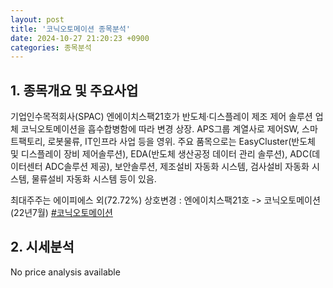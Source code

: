 ```yaml
---
layout: post
title: '코닉오토메이션 종목분석'
date: 2024-10-27 21:20:23 +0900
categories: 종목분석
---
```


## 1. 종목개요 및 주요사업

기업인수목적회사(SPAC) 엔에이치스팩21호가 반도체·디스플레이 제조 제어 솔루션 업체 코닉오토메이션을 흡수합병함에 따라 변경 상장. APS그룹 계열사로 제어SW, 스마트팩토리, 로봇물류, IT인프라 사업 등을 영위. 주요 품목으로는 EasyCluster(반도체 및 디스플레이 장비 제어솔루션), EDA(반도체 생산공정 데이터 관리 솔루션), ADC(데이터센터 ADC솔루션 제공), 보안솔루션, 제조설비 자동화 시스템, 검사설비 자동화 시스템, 물류설비 자동화 시스템 등이 있음. 

최대주주는 에이피에스 외(72.72%) 상호변경 : 엔에이치스팩21호 -> 코닉오토메이션(22년7월)
[#코닉오토메이션](#)

## 2. 시세분석

No price analysis available
